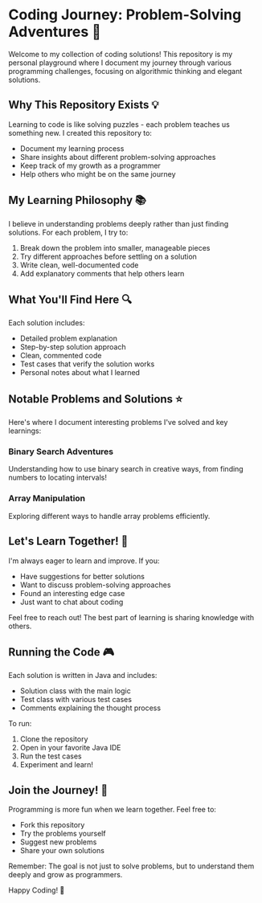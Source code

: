 # Coding Journey: Problem-Solving Adventures 🚀

Welcome to my collection of coding solutions! This repository is my personal playground where I document my journey
through various programming challenges, focusing on algorithmic thinking and elegant solutions.

## Why This Repository Exists 💡

Learning to code is like solving puzzles - each problem teaches us something new. I created this repository to:

- Document my learning process
- Share insights about different problem-solving approaches
- Keep track of my growth as a programmer
- Help others who might be on the same journey

## My Learning Philosophy 📚

I believe in understanding problems deeply rather than just finding solutions. For each problem, I try to:

1. Break down the problem into smaller, manageable pieces
2. Try different approaches before settling on a solution
3. Write clean, well-documented code
4. Add explanatory comments that help others learn

## What You'll Find Here 🔍

Each solution includes:

- Detailed problem explanation
- Step-by-step solution approach
- Clean, commented code
- Test cases that verify the solution works
- Personal notes about what I learned

## Notable Problems and Solutions ⭐

Here's where I document interesting problems I've solved and key learnings:

### Binary Search Adventures

Understanding how to use binary search in creative ways, from finding numbers to locating intervals!

### Array Manipulation

Exploring different ways to handle array problems efficiently.

## Let's Learn Together! 🤝

I'm always eager to learn and improve. If you:

- Have suggestions for better solutions
- Want to discuss problem-solving approaches
- Found an interesting edge case
- Just want to chat about coding

Feel free to reach out! The best part of learning is sharing knowledge with others.

## Running the Code 🎮

Each solution is written in Java and includes:

- Solution class with the main logic
- Test class with various test cases
- Comments explaining the thought process

To run:

1. Clone the repository
2. Open in your favorite Java IDE
3. Run the test cases
4. Experiment and learn!

## Join the Journey! 🌟

Programming is more fun when we learn together. Feel free to:

- Fork this repository
- Try the problems yourself
- Suggest new problems
- Share your own solutions

Remember: The goal is not just to solve problems, but to understand them deeply and grow as programmers.

Happy Coding! 🎯